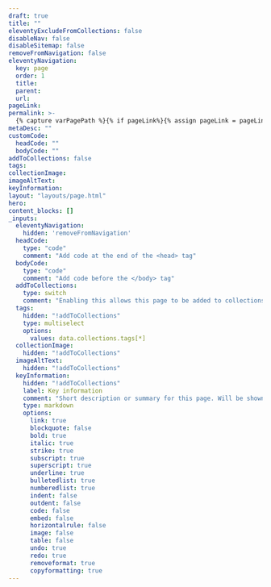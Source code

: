 ```yaml
---
draft: true
title: ""
eleventyExcludeFromCollections: false
disableNav: false
disableSitemap: false
removeFromNavigation: false
eleventyNavigation:
  key: page
  order: 1
  title:
  parent:
  url:
pageLink: 
permalink: >-
  {% capture varPagePath %}{% if pageLink%}{% assign pageLink = pageLink | slugify%}{{  page.filePathStem |fileSubstringFilter | append: pageLink }}{% else %}{% assign title = title | slugify%}{{  page.filePathStem |fileSubstringFilter | append: title }}{% endif %}{% endcapture %}{% if pagination.pageNumber > 0 %}/{{varPagePath | strip}}{% if pagination.pageNumber > 0 %}/page/{{ pagination.pageNumber }}{% endif %}{% else %}/{{varPagePath | strip}}{% endif %}/index.html
metaDesc: ""
customCode:
  headCode: ""
  bodyCode: ""
addToCollections: false
tags:
collectionImage:
imageAltText:
keyInformation:
layout: "layouts/page.html"
hero:
content_blocks: []
_inputs:
  eleventyNavigation:
    hidden: 'removeFromNavigation'
  headCode:
    type: "code"
    comment: "Add code at the end of the <head> tag"
  bodyCode:
    type: "code"
    comment: "Add code before the </body> tag"
  addToCollections:
    type: switch
    comment: "Enabling this allows this page to be added to collections of your choosing"
  tags:
    hidden: "!addToCollections"
    type: multiselect
    options:
      values: data.collections.tags[*]
  collectionImage:
    hidden: "!addToCollections"
  imageAltText:
    hidden: "!addToCollections"
  keyInformation:
    hidden: "!addToCollections"
    label: Key information
    comment: "Short description or summary for this page. Will be shown on the collection cards"
    type: markdown
    options:
      link: true
      blockquote: false
      bold: true
      italic: true
      strike: true
      subscript: true
      superscript: true
      underline: true
      bulletedlist: true
      numberedlist: true
      indent: false
      outdent: false
      code: false
      embed: false
      horizontalrule: false
      image: false
      table: false
      undo: true
      redo: true
      removeformat: true
      copyformatting: true
---
```

